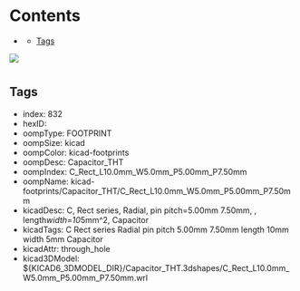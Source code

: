



Contents
========

* [](#)
	* [Tags](#tags)
  
![][im]
# 

## Tags

- index: 832
- hexID: 
- oompType: FOOTPRINT
- oompSize: kicad
- oompColor: kicad-footprints
- oompDesc: Capacitor_THT
- oompIndex: C_Rect_L10.0mm_W5.0mm_P5.00mm_P7.50mm
- oompName: kicad-footprints/Capacitor_THT/C_Rect_L10.0mm_W5.0mm_P5.00mm_P7.50mm
- kicadDesc: C, Rect series, Radial, pin pitch=5.00mm 7.50mm, , length*width=10*5mm^2, Capacitor
- kicadTags: C Rect series Radial pin pitch 5.00mm 7.50mm  length 10mm width 5mm Capacitor
- kicadAttr: through_hole
- kicad3DModel: ${KICAD6_3DMODEL_DIR}/Capacitor_THT.3dshapes/C_Rect_L10.0mm_W5.0mm_P5.00mm_P7.50mm.wrl



[im]: image.png
